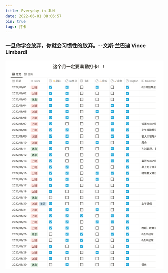 ```yaml
---
title: Everyday-in-JUN
date: 2022-06-01 08:06:57
pin: true
tags: 打卡
---
```


### 一旦你学会放弃，你就会习惯性的放弃。--文斯·兰巴迪 Vince Limbardi

![XfpFQy](../images/everyday-in-jun/XfpFQy.png)



